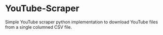 # YouTube-Scraper
Simple YouTube scraper python implementation to download YouTube files from a single columned CSV file.
